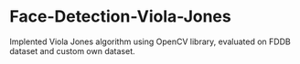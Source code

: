 # Face-Detection-Viola-Jones
Implented Viola Jones algorithm using OpenCV library, evaluated on FDDB dataset and custom own dataset. 
